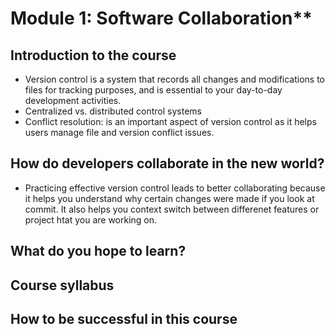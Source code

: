 # Module 1: Software Collaboration**
## Introduction to the course
- Version control is a system that records all changes and modifications to files for tracking purposes, and is essential to your day-to-day development activities.
- Centralized vs. distributed control systems
- Conflict resolution: is an important aspect of version control as it helps users manage file and version conflict issues.
## How do developers collaborate in the new world?
- Practicing effective version control leads to better collaborating because it helps you understand why certain changes were made if you look at commit. It also helps you context switch between differenet features or project htat you are working on. 
## What do you hope to learn?
## Course syllabus
## How to be successful in this course
